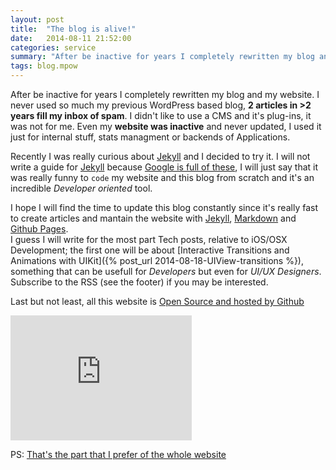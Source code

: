 ```yaml
---
layout: post
title:  "The blog is alive!"
date:   2014-08-11 21:52:00
categories: service
summary: "After be inactive for years I completely rewritten my blog and my website."
tags: blog.mpow
---
```


After be inactive for years I completely rewritten my blog and my website.
I never used so much my previous WordPress based blog, **2 articles in >2 years fill my inbox of spam**. I didn't like to use a CMS and it's plug-ins, it was not for me.
Even my **website was inactive** and never updated, I used it just for internal stuff, stats managment 
or backends of Applications.  

Recently I was really curious about [Jekyll](http://jekyllrb.com) and I decided to try it. I will not write a guide for [Jekyll](http://jekyllrb.com) because [Google is full of these](http://lmgtfy.com/?q=jekyll), I will just say that it was really funny to `code` my website and this blog from scratch and it's an incredible *Developer oriented* tool.

I hope I will find the time to update this blog constantly since it's really fast to create articles and mantain the website with [Jekyll](http://jekyllrb.com), [Markdown](http://daringfireball.net/projects/markdown/) and [Github Pages](http://daringfireball.net/projects/markdown/).  
I guess I will write for the most part Tech posts, relative to iOS/OSX Development; the first one will be about [Interactive Transitions and Animations with UIKit]({% post_url 2014-08-18-UIView-transitions %}), something that can be usefull for *Developers* but even for *UI/UX Designers*. Subscribe to the RSS (see the footer) if you may be interested.

Last but not least, all this website is [Open Source and hosted by Github](https://github.com/MP0w/MP0w.github.io)

<iframe src="http://lab.lepture.com/github-cards/card.html?user=MP0w&repo=mp0w.github.io" frameborder="0" scrolling="0" width="290" height="200" allowtransparency></iframe>

PS: <a href="/404.html">That's the part that I prefer of the whole website</a>
